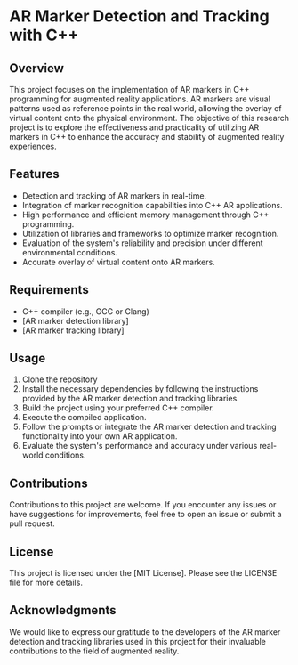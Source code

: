 # AR Marker Detection and Tracking with C++

## Overview
This project focuses on the implementation of AR markers in C++ programming for augmented reality applications. AR markers are visual patterns used as reference points in the real world, allowing the overlay of virtual content onto the physical environment. The objective of this research project is to explore the effectiveness and practicality of utilizing AR markers in C++ to enhance the accuracy and stability of augmented reality experiences.

## Features
- Detection and tracking of AR markers in real-time.
- Integration of marker recognition capabilities into C++ AR applications.
- High performance and efficient memory management through C++ programming.
- Utilization of libraries and frameworks to optimize marker recognition.
- Evaluation of the system's reliability and precision under different environmental conditions.
- Accurate overlay of virtual content onto AR markers.

## Requirements
- C++ compiler (e.g., GCC or Clang)
- [AR marker detection library]
- [AR marker tracking library]

## Usage
1. Clone the repository
2. Install the necessary dependencies by following the instructions provided by the AR marker detection and tracking libraries.
3. Build the project using your preferred C++ compiler.
4. Execute the compiled application.
5. Follow the prompts or integrate the AR marker detection and tracking functionality into your own AR application.
6. Evaluate the system's performance and accuracy under various real-world conditions.

## Contributions
Contributions to this project are welcome. If you encounter any issues or have suggestions for improvements, feel free to open an issue or submit a pull request.

## License
This project is licensed under the [MIT License]. Please see the LICENSE file for more details.

## Acknowledgments
We would like to express our gratitude to the developers of the AR marker detection and tracking libraries used in this project for their invaluable contributions to the field of augmented reality.

